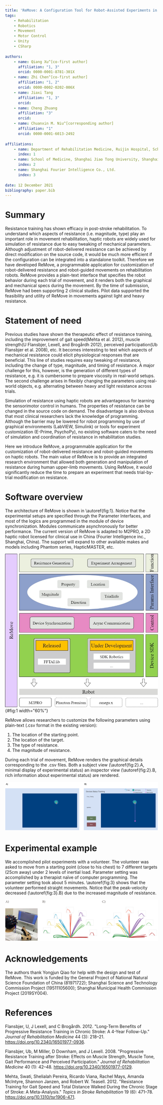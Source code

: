 ```yaml
---
title: 'ReMove: A Configuration Tool for Robot-Assisted Experiments in Rehabilitation'
tags:
    - Rehabilitation
    - Robotics
    - Movement
    - Motor Control
    - Unity
    - CSharp

authors:
    - name: Qiang Xu^[co-first author]
      affiliation: "1, 3"
      orcid: 0000-0001-8781-301X
    - name: Zhi Chen^[co-first author]
      affiliation: "1, 2"
      orcid: 0000-0002-0202-006X
    - name: Jiaxi Tang
      affiliation: "1, 3"
      orcid:
    - name: Cheng Zhuang
      affiliation: "3"
      orcid:
    - name: Chuanxin M. Niu^[corresponding author]
      affiliation: "1"
      orcid: 0000-0001-6013-2492

affiliations:
    - name: Department of Rehabilitation Medicine, Ruijin Hospital, School of Medicine, Shanghai Jiao Tong University, Shanghai, China.
      index: 1
    - name: School of Medicine, Shanghai Jiao Tong University, Shanghai, China.
      index: 2
    - name: Shanghai Fourier Intelligence Co., Ltd.
      index: 3

date: 12 December 2021
bibliography: paper.bib
---
```


# Summary

Resistance training has shown efficacy in post-stroke rehabilitation. To understand which aspects of resistance (i.e. magnitude, type) play an important role in movement rehabilitation, haptic robots are widely used for simulation of resistance due to easy tweaking of mechanical parameters. Although adjustment of robot-delivered resistance can be achieved by direct modification on the source code, it would be much more efficient if the configuration can be integrated into a standalone toolkit. Therefore we have developed ReMove, a programmable application for customization of robot-delivered resistance and robot-guided movements on rehabilitation robots. ReMove provides a plain-text interface that specifies the robot behavior during each trial of movement, and it renders both the graphical and mechanical specs during the movement. By the time of submission, ReMove had been supporting 2 clinical studies. Pilot data supported the feasibility and utility of ReMove in movements against light and heavy resistance.

# Statement of need

Previous studies have shown the therapeutic effect of resistance training, including the improvement of gait speed(Mehta et al. 2012), muscle strength(U Flansbjer, Lexell, and Brogårdh 2012), perceived participation(Ub Flansbjer et al. 2008), etc. It becomes interesting to test which aspects of mechanical resistance could elicit physiological responses that are beneficial. This line of studies requires easy tweaking of resistance, including the change of type, magnitude, and timing of resistance. A major challenge for this, however,  is the generation of different types of resistance, e.g. it is cumbersome to prepare viscosity in real-world setups. The second challenge arises in flexibly changing the parameters using real-world objects, e.g. alternating between heavy and light resistance across trials.

Simulation of resistance using haptic robots are advantageous for learning the sensorimotor control in humans. The properties of resistance can be changed in the source code on demand. The disadvantage is also obvious that most clinical researchers lack the knowledge of programming. Although the barrier may be lowered for robot programming by use of graphical environments (LabVIEW, Simulink) or tools for experiment customization (E-Prime, PsychoPy), no existing software caters to the need of simulation and coordination of resistance in rehabilitation studies.

Here we introduce ReMove, a programmable application for the customization of robot-delivered resistance and robot-guided movements on haptic robots. The main value of ReMove is to provide an integrated research environment that allowed both generation and manipulation of resistance during human upper-limb movements. Using ReMove, it would significantly reduce the time to prepare an experiment that needs trial-by-trial modification on resistance.

# Software overview

The architecture of ReMove is shown in \autoref{fig:1}. Notice that the experimental setups are specified through the Parameter Interfaces, and most of the logics are programmed in the module of device synchronization. Modules communicate asynchronously for better performance. The current version of ReMove is adapted to M2PRO, a 2D haptic robot licensed for clinical use in China (Fourier Intelligence inc., Shanghai, China). The support will expand to other available makes and models including Phantom series, HapticMASTER, etc.

![The architecture of ReMove.](Fig_1.jpg){#fig:1 width="60%"}

ReMove allows researchers to customize the following parameters using plain-text (.csv format in the existing version):

1. The location of the starting point.
2. The location of the target.
3. The type of resistance.
4. The magnitude of resistance.

During each trial of movement, ReMove renders the graphical details corresponding to the .csv files. Both a subject view (\autoref{fig:2}.A, minimal display of experimental status) an inspector view (\autoref{fig:2}.B, rich information about experimental status) are rendered.

![The main UIs of ReMove. A) the subject view, displaying only task-related elements to the participant. B) the inspector view, with additional information about test progress, device status, etc.\label{fig:2}](./Fig_2.jpg)

# Experimental example

We accomplished pilot experiments with a volunteer. The volunteer was asked to move from a starting point (close to his chest) to 7 different targets (25cm away) under 2 levels of inertial load. Parameter setting was accomplished by a therapist naïve of computer programming. The parameter setting took about 5 minutes. \autoref{fig:3} shows that the volunteer performed straight movements. Notice that the peak-velocity decreased (\autoref{fig:3}.B) due to the increased magnitude of resistance.

![The Pilot data of ReMove. A) The actual scene of one clinical study supported by ReMove. B) This panel displays the trajectories and movement velocity profiles in light condition (10Ns^2^/m,30Ns/m). C)This panel displays the trajectories and movement velocity profiles in heavy condition (50Ns^2^/m,30Ns/m).\label{fig:3}](./Fig_3.jpg)

# Acknowledgements

The authors thank Yongjun Qiao for help with the design and test of ReMove. This work is funded by the General Project of National Natural Science Foundation of China (81971722); Shanghai Science and Technology Commission Project (19511105600); Shanghai Municipal Health Commission Project (2019SY004).

# References

Flansbjer, U, J Lexell, and C Brogårdh. 2012. &quot;Long-Term Benefits of Progressive Resistance Training in Chronic Stroke: A 4-Year Follow-Up.&quot; _Journal of Rehabilitation Medicine_ 44 (3): 218–21. <https://doi.org/10.2340/16501977-0936>.

Flansbjer, Ub, M Miller, D Downham, and J Lexell. 2008. &quot;Progressive Resistance Training after Stroke: Effects on Muscle Strength, Muscle Tone, Gait Performance and Perceived Participation.&quot; _Journal of Rehabilitation Medicine_ 40 (1): 42–48. <https://doi.org/10.2340/16501977-0129>.

Mehta, Swati, Shelialah Pereira, Ricardo Viana, Rachel Mays, Amanda McIntyre, Shannon Janzen, and Robert W. Teasell. 2012. &quot;Resistance Training for Gait Speed and Total Distance Walked During the Chronic Stage of Stroke: A Meta-Analysis.&quot; _Topics in Stroke Rehabilitation_ 19 (6): 471–78. <https://doi.org/10.1310/tsr1906-471>.
